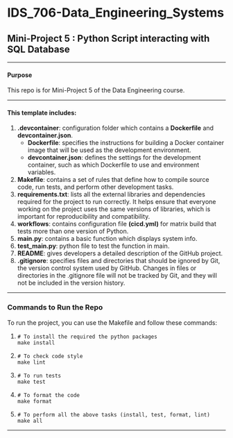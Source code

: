 # IDS_706-Data_Engineering_Systems
## Mini-Project 5 : Python Script interacting with SQL Database



***

#### Purpose
This repo is for Mini-Project 5 of the Data Engineering course.

***

#### This template includes:
1. **.devcontainer**: configuration folder which contains a **Dockerfile** and **devcontainer.json**.
   - **Dockerfile**: specifies the instructions for building a Docker container image that will be used as the development environment.
   - **devcontainer.json**: defines the settings for the development container, such as which Dockerfile to use and environment variables.
3. **Makefile**: contains a set of rules that define how to compile source code, run tests, and perform other development tasks. 
4. **requirements.txt**: lists all the external libraries and dependencies required for the project to run correctly. It helps ensure that everyone working on the project uses the same versions of libraries, which is important for reproducibility and compatibility.
5. **workflows**: contains configuration file **(cicd.yml)** for matrix build that tests more than one version of Python.
6. **main.py**: contains a basic function which displays system info.
7. **test_main.py**: python file to test the function in main.
8. **README**: gives developers a detailed description of the GitHub project.
9. **.gitignore**: specifies files and directories that should be ignored by Git, the version control system used by GitHub. Changes in files or directories in the .gitignore file will not be tracked by Git, and they will not be included in the version history.

***

### Commands to Run the Repo

To run the project, you can use the Makefile and follow these commands:
1. ```
   # To install the required the python packages
   make install
   ```
2. ```
   # To check code style
   make lint
   ```
3. ```
   # To run tests
   make test
   ```
4. ```
   # To format the code
   make format
   ```
5. ```
   # To perform all the above tasks (install, test, format, lint)
   make all
   ```

***
